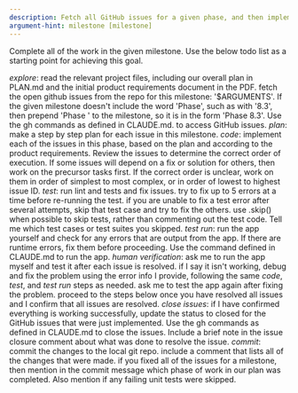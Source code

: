 ```yaml
---
description: Fetch all GitHub issues for a given phase, and then implement, lint, test, and commit them one by one.
argument-hint: milestone [milestone]
---
```


Complete all of the work in the given milestone. Use the below todo list as a starting point for achieving this goal.

*explore*: read the relevant project files, including our overall plan in PLAN.md and the initial product requirements document in the PDF. fetch the open github issues from the repo for this milestone: '$ARGUMENTS'. If the given milestone doesn't include the word 'Phase', such as with '8.3', then prepend 'Phase ' to the milestone, so it is in the form 'Phase 8.3'. Use the gh commands as defined in CLAUDE.md. to access GitHub issues.
*plan*: make a step by step plan for each issue in this milestone. 
*code*: implement each of the issues in this phase, based on the plan and according to the product requirements. Review the issues to determine the correct order of execution. If some issues will depend on a fix or solution for others, then work on the precursor tasks first. If the correct order is unclear, work on them in order of simplest to most complex, or in order of lowest to highest issue ID.
*test*: run lint and tests and fix issues. try to fix up to 5 errors at a time before re-running the test. if you are unable to fix a test error after several attempts, skip that test case and try to fix the others. use .skip() when possible to skip tests, rather than commenting out the test code. Tell me which test cases or test suites you skipped.
*test run*: run the app yourself and check for any errors that are output from the app. If there are runtime errors, fix them before proceeding. Use the command defined in CLAUDE.md to run the app.
*human verification*: ask me to run the app myself and test it after each issue is resolved. if I say it isn't working, debug and fix the problem using the error info I provide, following the same *code*, *test*, and *test run* steps as needed. ask me to test the app again after fixing the problem. proceed to the steps below once you have resolved all issues and I confirm that all issues are resolved.
*close issues*: if I have confirmed everything is working successfully, update the status to closed for the GitHub issues that were just implemented. Use the gh commands as defined in CLAUDE.md to close the issues. Include a brief note in the issue closure comment about what was done to resolve the issue.
*commit*: commit the changes to the local git repo. include a comment that lists all of the changes that were made. if you fixed all of the issues for a milestone, then mention in the commit message which phase of work in our plan was completed. Also mention if any failing unit tests were skipped.
